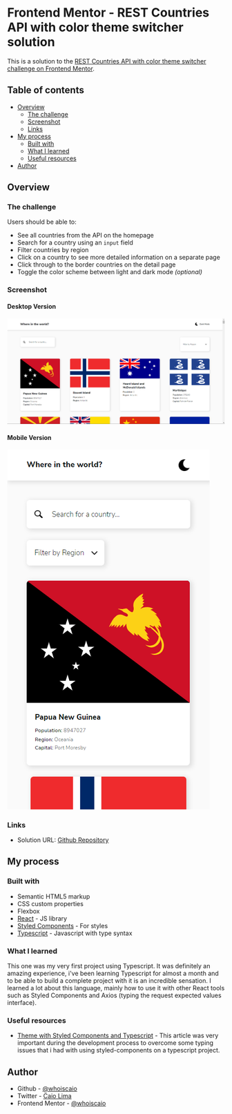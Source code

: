 # Frontend Mentor - REST Countries API with color theme switcher solution

This is a solution to the [REST Countries API with color theme switcher challenge on Frontend Mentor](https://www.frontendmentor.io/challenges/rest-countries-api-with-color-theme-switcher-5cacc469fec04111f7b848ca).

## Table of contents

- [Overview](#overview)
  - [The challenge](#the-challenge)
  - [Screenshot](#screenshot)
  - [Links](#links)
- [My process](#my-process)
  - [Built with](#built-with)
  - [What I learned](#what-i-learned)
  - [Useful resources](#useful-resources)
- [Author](#author)

## Overview

### The challenge

Users should be able to:

- See all countries from the API on the homepage
- Search for a country using an `input` field
- Filter countries by region
- Click on a country to see more detailed information on a separate page
- Click through to the border countries on the detail page
- Toggle the color scheme between light and dark mode *(optional)*

### Screenshot

#### Desktop Version

![](./.github/desktop-screenshot.png)

#### Mobile Version

![](./.github/mobile-screenshot.png)

### Links

- Solution URL: [Github Repository](https://github.com/whoiscaio/country-finder)

## My process

### Built with

- Semantic HTML5 markup
- CSS custom properties
- Flexbox
- [React](https://reactjs.org/) - JS library
- [Styled Components](https://styled-components.com/) - For styles
- [Typescript](https://www.typescriptlang.org/) - Javascript with type syntax

### What I learned

This one was my very first project using Typescript. It was definitely an amazing experience, i've been learning Typescript for almost a month and to be able to build a complete project with it is an incredible sensation. I learned a lot about this language, mainly how to use it with other React tools such as Styled Components and Axios (typing the request expected values interface).

### Useful resources

- [Theme with Styled Components and Typescript](https://medium.com/rbi-tech/theme-with-styled-components-and-typescript-209244ec15a3) - This article was very important during the development process to overcome some typing issues that i had with using styled-components on a typescript project.

## Author

- Github - [@whoiscaio](https://www.github.com/whoiscaio)
- Twitter - [Caio Lima](https://www.linkedin.com/in/lima-caio)
- Frontend Mentor - [@whoiscaio](https://www.frontendmentor.io/profile/whoiscaio)
